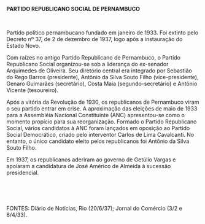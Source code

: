 **PARTIDO REPUBLICANO SOCIAL DE PERNAMBUCO**

 

Partido político pernambucano fundado em janeiro de 1933. Foi extinto
pelo Decreto nº 37, de 2 de dezembro de 1937, logo após a instauração do
Estado Novo.

Com raízes no antigo Partido Republicano de Pernambuco, o Partido
Republicano Social organizou-se sob a liderança do ex-senador Arquimedes
de Oliveira. Seu diretório central era integrado por Sebastião do Rego
Barros (presidente), Antônio da Silva Souto Filho (vice-presidente),
Genaro Guimarães (secretário), Costa Maia (segundo-secretário) e Antônio
Vicente (tesoureiro).

Após a vitória da Revolução de 1930, os republicanos de Pernambuco viram
o seu partido entrar em crise. A aproximação das eleições de maio de
1933 para a Assembléia Nacional Constituinte (ANC) apresentou-se como o
momento propício para sua reorganização. Formado o Partido Republicano
Social, vários candidatos à ANC foram lançados em oposição ao Partido
Social Democrático, criado pelo interventor Carlos de Lima Cavalcanti.
No entanto, o único candidato eleito pelos republicanos foi Antônio da
Silva Souto Filho.

Em 1937, os republicanos aderiram ao governo de Getúlio Vargas e
apoiaram a candidatura de José Américo de Almeida à sucessão
presidencial.

 

 

FONTES: Diário de Notícias, Rio (20/6/37); Jornal do Comércio (3/2 e
6/4/33).

 
